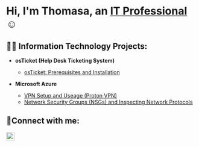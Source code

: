 
<h1>Hi, I'm Thomasa, an <a href="https://linkedin.com/in/Thomasa">IT Professional</a>☺</h1>

<h2>👨‍💻 Information Technology Projects:</h2>

- <b>osTicket (Help Desk Ticketing System)</b>
  - [osTicket: Prerequisites and Installation](https://github.com/Thomasa696/osticket-prereqs)
 
- <b>Microsoft Azure</b>
  - [VPN Setup and Useage (Proton VPN)](https://github.com/Thomasa696/configure-ad)
  - [Network Security Groups (NSGs) and Inspecting Network Protocols](https://github.com/Thomasa696/azure-network-protocols)

<h2>🤳Connect with me:</h2>


[<img align="left" alt="Thomase-Horton | LinkedIn" width="22px" src="https://cdn.jsdelivr.net/npm/simple-icons@v3/icons/linkedin.svg" />][linkedin]



[linkedin]: https://linkedin.com/in/Thomase-Horton
